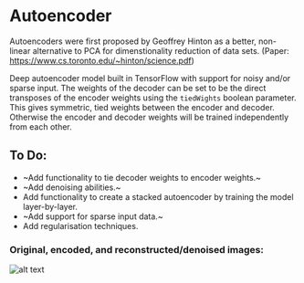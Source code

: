 # Autoencoder

Autoencoders were first proposed by Geoffrey Hinton as a better, non-linear alternative to PCA for dimenstionality reduction of data sets. (Paper: https://www.cs.toronto.edu/~hinton/science.pdf)

Deep autoencoder model built in TensorFlow with support for noisy and/or sparse input. The weights of the decoder can be set to be the direct transposes of the encoder weights using the `tiedWights` boolean parameter. This gives symmetric, tied weights between the encoder and decoder. Otherwise the encoder and decoder weights will be trained independently from each other.

## To Do:

- ~Add functionality to tie decoder weights to encoder weights.~
- ~Add denoising abilities.~
- Add functionality to create a stacked autoencoder by training the model layer-by-layer.
- ~Add support for sparse input data.~
- Add regularisation techniques.

### Original, encoded, and reconstructed/denoised images:

![alt text](https://i.imgur.com/QyES7ct.png "autoencoder")
